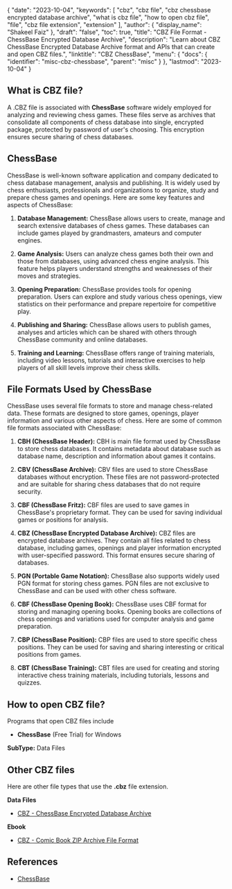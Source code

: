 {
  "date": "2023-10-04",
  "keywords": [
    "cbz",
    "cbz file",
    "cbz chessbase encrypted database archive",
    "what is cbz file",
    "how to open cbz file",
    "file",
    "cbz file extension",
    "extension"
  ],
  "author": {
    "display_name": "Shakeel Faiz"
  },
  "draft": "false",
  "toc": true,
  "title": "CBZ File Format - ChessBase Encrypted Database Archive",
  "description": "Learn about CBZ ChessBase Encrypted Database Archive format and APIs that can create and open CBZ files.",
  "linktitle": "CBZ ChessBase",
  "menu": {
    "docs": {
      "identifier": "misc-cbz-chessbase",
      "parent": "misc"
    }
  },
  "lastmod": "2023-10-04"
}

## What is CBZ file?

A .CBZ file is associated with **ChessBase** software widely employed for analyzing and reviewing chess games. These files serve as archives that consolidate all components of chess database into single, encrypted package, protected by password of user's choosing. This encryption ensures secure sharing of chess databases.

## ChessBase

ChessBase is well-known software application and company dedicated to chess database management, analysis and publishing. It is widely used by chess enthusiasts, professionals and organizations to organize, study and prepare chess games and openings. Here are some key features and aspects of ChessBase:

1.  **Database Management:** ChessBase allows users to create, manage and search extensive databases of chess games. These databases can include games played by grandmasters, amateurs and computer engines.
    
2.  **Game Analysis:** Users can analyze chess games both their own and those from databases, using advanced chess engine analysis. This feature helps players understand strengths and weaknesses of their moves and strategies.
    
3.  **Opening Preparation:** ChessBase provides tools for opening preparation. Users can explore and study various chess openings, view statistics on their performance and prepare repertoire for competitive play.
    
4.  **Publishing and Sharing:** ChessBase allows users to publish games, analyses and articles which can be shared with others through ChessBase community and online databases.
    
5.  **Training and Learning:** ChessBase offers range of training materials, including video lessons, tutorials and interactive exercises to help players of all skill levels improve their chess skills.

## File Formats Used by ChessBase

ChessBase uses several file formats to store and manage chess-related data. These formats are designed to store games, openings, player information and various other aspects of chess. Here are some of common file formats associated with ChessBase:

1.  **CBH (ChessBase Header):** CBH is main file format used by ChessBase to store chess databases. It contains metadata about database such as database name, description and information about games it contains.
    
2.  **CBV (ChessBase Archive):** CBV files are used to store ChessBase databases without encryption. These files are not password-protected and are suitable for sharing chess databases that do not require security.
    
3.  **CBF (ChessBase Fritz):** CBF files are used to save games in ChessBase's proprietary format. They can be used for saving individual games or positions for analysis.
    
4.  **CBZ (ChessBase Encrypted Database Archive):** CBZ files are encrypted database archives. They contain all files related to chess database, including games, openings and player information encrypted with user-specified password. This format ensures secure sharing of databases.
    
5.  **PGN (Portable Game Notation):** ChessBase also supports widely used PGN format for storing chess games. PGN files are not exclusive to ChessBase and can be used with other chess software.
    
6.  **CBF (ChessBase Opening Book):** ChessBase uses CBF format for storing and managing opening books. Opening books are collections of chess openings and variations used for computer analysis and game preparation.
    
7.  **CBP (ChessBase Position):** CBP files are used to store specific chess positions. They can be used for saving and sharing interesting or critical positions from games.
    
8.  **CBT (ChessBase Training):** CBT files are used for creating and storing interactive chess training materials, including tutorials, lessons and quizzes.
    
## How to open CBZ file?

Programs that open CBZ files include

- **ChessBase** (Free Trial) for Windows

**SubType:** Data Files

## Other CBZ files

Here are other file types that use the **.cbz** file extension.

**Data Files**
- [CBZ - ChessBase Encrypted Database Archive](/misc/cbz-chessbase/)

**Ebook**
- [CBZ - Comic Book ZIP Archive File Format](/ebook/cbz/)

## References
* [ChessBase](https://en.wikipedia.org/wiki/ChessBase)
